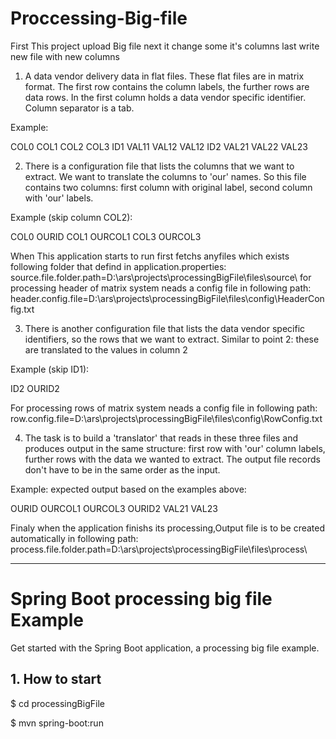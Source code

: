 # Proccessing-Big-file
First  This project upload  Big file next it change some it's columns last write new file with new columns

1. A data vendor delivery data in flat files. These flat files are in matrix format. The first row contains the column labels, the further rows are data rows.
 In the first column holds a data vendor specific identifier. Column separator is a tab.

Example:

COL0	COL1	COL2	COL3
ID1	VAL11	VAL12	VAL12
ID2	VAL21	VAL22	VAL23

2. There is a configuration file that lists the columns that we want to extract. We want to translate the columns to 'our' names.
 So this file contains two columns: first column with original label, second column with 'our' labels.

Example (skip column COL2):

COL0	OURID
COL1	OURCOL1
COL3	OURCOL3


When This application starts to run first fetchs anyfiles which exists following folder that defind in application.properties:
source.file.folder.path=D:\\ars\\projects\\processingBigFile\\files\\source\\
for processing header of matrix system neads a config file in following path:
header.config.file=D:\\ars\\projects\\processingBigFile\\files\\config\\HeaderConfig.txt

3. There is another configuration file that lists the data vendor specific identifiers, so the rows that we want to extract. Similar to point 2: 
these are translated to the values in column 2

Example (skip ID1):

ID2	OURID2

For processing rows of matrix system neads a config file in following path:
row.config.file=D:\\ars\\projects\\processingBigFile\\files\\config\\RowConfig.txt

4. The task is to build a 'translator' that reads in these three files and produces output in the same structure: 
first row with 'our' column labels, further rows with the data we wanted to extract. The output file records don't have to be in the same order as the input.

Example: expected output based on the examples above:

OURID	OURCOL1	OURCOL3
OURID2	VAL21	VAL23

Finaly when the application finishs its processing,Output file is to be created automatically in following path:
process.file.folder.path=D:\\ars\\projects\\processingBigFile\\files\\process\\


----------------------------------------------------------------------
# Spring Boot processing big file Example
Get started with the Spring Boot application, a processing big file example.



## 1. How to start

$ cd processingBigFile


$ mvn spring-boot:run


